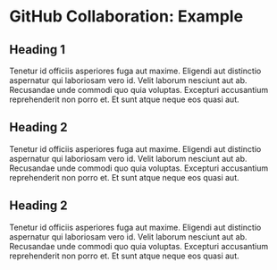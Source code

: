 # GitHub Collaboration: Example

## Heading 1
Tenetur id officiis asperiores fuga aut maxime. Eligendi aut distinctio aspernatur qui laboriosam vero id. Velit laborum nesciunt aut ab. Recusandae unde commodi quo quia voluptas. Excepturi accusantium reprehenderit non porro et. Et sunt atque neque eos quasi aut.

## Heading 2
Tenetur id officiis asperiores fuga aut maxime. Eligendi aut distinctio aspernatur qui laboriosam vero id. Velit laborum nesciunt aut ab. Recusandae unde commodi quo quia voluptas. Excepturi accusantium reprehenderit non porro et. Et sunt atque neque eos quasi aut.

## Heading 2
Tenetur id officiis asperiores fuga aut maxime. Eligendi aut distinctio aspernatur qui laboriosam vero id. Velit laborum nesciunt aut ab. Recusandae unde commodi quo quia voluptas. Excepturi accusantium reprehenderit non porro et. Et sunt atque neque eos quasi aut.

